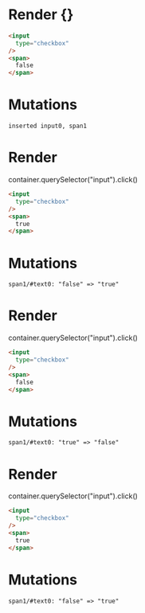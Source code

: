 # Render {}
```html
<input
  type="checkbox"
/>
<span>
  false
</span>
```

# Mutations
```
inserted input0, span1
```


# Render 
container.querySelector("input").click()

```html
<input
  type="checkbox"
/>
<span>
  true
</span>
```

# Mutations
```
span1/#text0: "false" => "true"
```


# Render 
container.querySelector("input").click()

```html
<input
  type="checkbox"
/>
<span>
  false
</span>
```

# Mutations
```
span1/#text0: "true" => "false"
```


# Render 
container.querySelector("input").click()

```html
<input
  type="checkbox"
/>
<span>
  true
</span>
```

# Mutations
```
span1/#text0: "false" => "true"
```